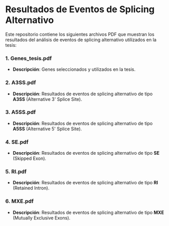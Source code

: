# Resultados de Eventos de Splicing Alternativo

Este repositorio contiene los siguientes archivos PDF que muestran los resultados del análisis de eventos de splicing alternativo utilizados en la tesis:

### 1. **Genes_tesis.pdf**
   - **Descripción**: Genes seleccionados y utilizados en la tesis.

### 2. **A3SS.pdf**
   - **Descripción**: Resultados de eventos de splicing alternativo de tipo **A3SS** (Alternative 3' Splice Site).

### 3. **A5SS.pdf**
   - **Descripción**: Resultados de eventos de splicing alternativo de tipo **A5SS** (Alternative 5' Splice Site).

### 4. **SE.pdf**
   - **Descripción**: Resultados de eventos de splicing alternativo de tipo **SE** (Skipped Exon).

### 5. **RI.pdf**
   - **Descripción**: Resultados de eventos de splicing alternativo de tipo **RI** (Retained Intron).

### 6. **MXE.pdf**
   - **Descripción**: Resultados de eventos de splicing alternativo de tipo **MXE** (Mutually Exclusive Exons).
